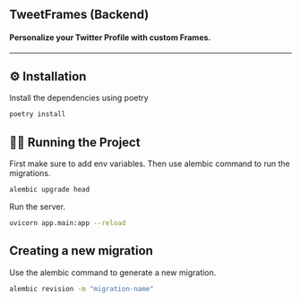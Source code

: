 <h2>TweetFrames (Backend)</h2>

<h4>Personalize your Twitter Profile with custom Frames.</h4>

___

## ⚙️ Installation

Install the dependencies using poetry

```bash
poetry install
```

## 👨‍💻 Running the Project

First make sure to add env variables. Then use alembic command to run the migrations.

```bash
alembic upgrade head
```

Run the server.

```bash
uvicorn app.main:app --reload
```


## Creating a new migration

Use the alembic command to generate a new migration.

```bash
alembic revision -m "migration-name"
```
